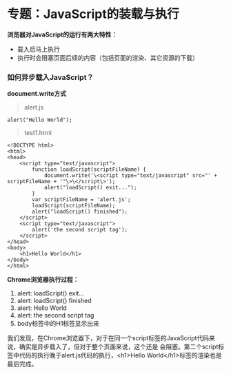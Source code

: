 # 专题：JavaScript的装载与执行

**浏览器对JavaScript的运行有两大特性：**

* 载入后马上执行
* 执行时会阻塞页面后续的内容（包括页面的渲染、其它资源的下载）

### 如何异步载入JavaScript？

**document.write方式**

> alert.js

	alert("Hello World");

> test1.html

	<!DOCTYPE html>
	<html>
	<head>
	    <script type="text/javascript">
	        function loadScript(scriptFileName) {
	            document.write('\<script type="text/javascript" src="' + scriptFileName + '"\>\</script\>');
	            alert("loadScript() exit...");
	        }
	        var scriptFileName = 'alert.js';
	        loadScript(scriptFileName);
	        alert("loadScript() finished");
	    </script>
	    <script type="text/javascript">
	        alert('the second script tag');
	    </script>
	</head>
	<body>
	    <h1>Hello World</h1>
	</body>
	</html>

**Chrome浏览器执行过程：**

<ol>
	<li>alert: loadScript() exit...</li>
	<li>alert: loadScript() finished</li>
	<li>alert: Hello World</li>
	<li>alert: the second script tag</li>
	<li>body标签中的H1标签显示出来</li>
</ol>

我们发现，在Chrome浏览器下，对于在同一个script标签的JavaScript代码来说，确实是异步载入了，但对于整个页面来说，这个还是
会阻塞。第二个script标签中代码的执行晚于alert.js代码的执行，\<h1\>Hello World\</h1\>标签的渲染也是最后完成。





